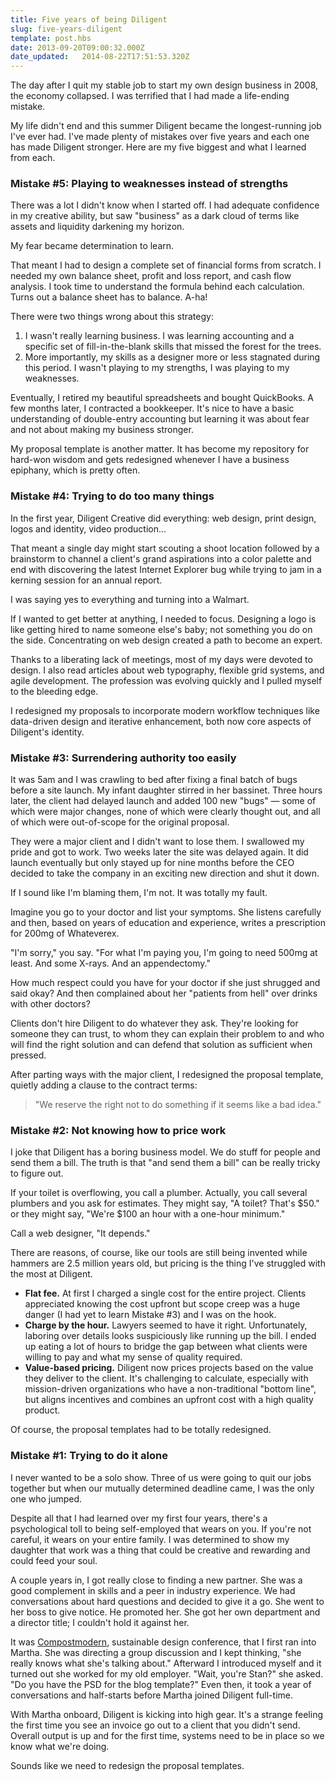 ```yaml
---
title: Five years of being Diligent
slug: five-years-diligent
template: post.hbs
date: 2013-09-20T09:00:32.000Z
date_updated:   2014-08-22T17:51:53.320Z
---
```


The day after I quit my stable job to start my own design business in 2008, the economy collapsed. I was terrified that I had made a life-ending mistake.

My life didn't end and this summer Diligent became the longest-running job I've ever had. I've made plenty of mistakes over five years and each one has made Diligent stronger. Here are my five biggest and what I learned from each.

### Mistake #5: Playing to weaknesses instead of strengths

There was a lot I didn't know when I started off. I had adequate confidence in my creative ability, but saw "business" as a dark cloud of terms like assets and liquidity darkening my horizon.

My fear became determination to learn.

That meant I had to design a complete set of financial forms from scratch. I needed my own balance sheet, profit and loss report, and cash flow analysis. I took time to understand the formula behind each calculation. Turns out a balance sheet has to balance. A-ha!

There were two things wrong about this strategy:

1.  I wasn't really learning business. I was learning accounting and a specific set of fill-in-the-blank skills that missed the forest for the trees.
2.  More importantly, my skills as a designer more or less stagnated during this period. I wasn't playing to my strengths, I was playing to my weaknesses.

Eventually, I retired my beautiful spreadsheets and bought QuickBooks. A few months later, I contracted a bookkeeper. It's nice to have a basic understanding of double-entry accounting but learning it was about fear and not about making my business stronger.

My proposal template is another matter. It has become my repository for hard-won wisdom and gets redesigned whenever I have a business epiphany, which is pretty often.

### Mistake #4: Trying to do too many things

In the first year, Diligent Creative did everything: web design, print design, logos and identity, video production...

That meant a single day might start scouting a shoot location followed by a brainstorm to channel a client's grand aspirations into a color palette and end with discovering the latest Internet Explorer bug while trying to jam in a kerning session for an annual report.

I was saying yes to everything and turning into a Walmart.

If I wanted to get better at anything, I needed to focus. Designing a logo is like getting hired to name someone else's baby; not something you do on the side. Concentrating on web design created a path to become an expert.

Thanks to a liberating lack of meetings, most of my days were devoted to design. I also read articles about web typography, flexible grid systems, and agile development. The profession was evolving quickly and I pulled myself to the bleeding edge.

I redesigned my proposals to incorporate modern workflow techniques like data-driven design and iterative enhancement, both now core aspects of Diligent's identity.

### Mistake #3: Surrendering authority too easily

It was 5am and I was crawling to bed after fixing a final batch of bugs before a site launch. My infant daughter stirred in her bassinet. Three hours later, the client had delayed launch and added 100 new "bugs" — some of which were major changes, none of which were clearly thought out, and all of which were out-of-scope for the original proposal.

They were a major client and I didn't want to lose them. I swallowed my pride and got to work. Two weeks later the site was delayed again. It did launch eventually but only stayed up for nine months before the CEO decided to take the company in an exciting new direction and shut it down.

If I sound like I'm blaming them, I'm not. It was totally my fault.

Imagine you go to your doctor and list your symptoms. She listens carefully and then, based on years of education and experience, writes a prescription for 200mg of Whateverex.

"I'm sorry," you say. "For what I'm paying you, I'm going to need 500mg at least. And some X-rays. And an appendectomy."

How much respect could you have for your doctor if she just shrugged and said okay? And then complained about her "patients from hell" over drinks with other doctors?

Clients don't hire Diligent to do whatever they ask. They're looking for someone they can trust, to whom they can explain their problem to and who will find the right solution and can defend that solution as sufficient when pressed.

After parting ways with the major client, I redesigned the proposal template, quietly adding a clause to the contract terms:

> "We reserve the right not to do something if it seems like a bad idea."

### Mistake #2: Not knowing how to price work

I joke that Diligent has a boring business model. We do stuff for people and send them a bill. The truth is that "and send them a bill" can be really tricky to figure out.

If your toilet is overflowing, you call a plumber. Actually, you call several plumbers and you ask for estimates. They might say, "A toilet? That's $50." or they might say, "We're $100 an hour with a one-hour minimum."

Call a web designer, "It depends."

There are reasons, of course, like our tools are still being invented while hammers are 2.5 million years old, but pricing is the thing I've struggled with the most at Diligent.

*   **Flat fee.** At first I charged a single cost for the entire project. Clients appreciated knowing the cost upfront but scope creep was a huge danger (I had yet to learn Mistake #3) and I was on the hook.
*   **Charge by the hour.** Lawyers seemed to have it right. Unfortunately, laboring over details looks suspiciously like running up the bill. I ended up eating a lot of hours to bridge the gap between what clients were willing to pay and what my sense of quality required.
*   **Value-based pricing.** Diligent now prices projects based on the value they deliver to the client. It's challenging to calculate, especially with mission-driven organizations who have a non-traditional "bottom line", but aligns incentives and combines an upfront cost with a high quality product.

Of course, the proposal templates had to be totally redesigned.

### Mistake #1: Trying to do it alone

I never wanted to be a solo show. Three of us were going to quit our jobs together but when our mutually determined deadline came, I was the only one who jumped.

Despite all that I had learned over my first four years, there's a psychological toll to being self-employed that wears on you. If you're not careful, it wears on your entire family. I was determined to show my daughter that work was a thing that could be creative and rewarding and could feed your soul.

A couple years in, I got really close to finding a new partner. She was a good complement in skills and a peer in industry experience. We had conversations about hard questions and decided to give it a go. She went to her boss to give notice. He promoted her. She got her own department and a director title; I couldn't hold it against her.

It was [Compostmodern](http://compostmodern.org/), sustainable design conference, that I first ran into Martha. She was directing a group discussion and I kept thinking, "she really knows what she's talking about." Afterward I introduced myself and it turned out she worked for my old employer. "Wait, you're Stan?" she asked. "Do you have the PSD for the blog template?" Even then, it took a year of conversations and half-starts before Martha joined Diligent full-time.

With Martha onboard, Diligent is kicking into high gear. It's a strange feeling the first time you see an invoice go out to a client that you didn't send. Overall output is up and for the first time, systems need to be in place so we know what we're doing.

Sounds like we need to redesign the proposal templates.
